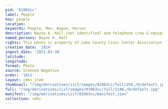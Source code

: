 ```yaml
---
pid: '01963cc'
label: People
key: people
location: 
keywords: People, Men, Wagon, Horses
description: Wayne A. Hall (not identified) and telephone crew & equipment, 1914
named_persons: Wayne A. Hall
rights: This photo is property of Lake County Civic Center Association.
creation_date: '1914'
ingest_date: '2021-03-30'
latitude: 
longitude: 
format: Photo
source: Scanned Negative
order: '1811'
layout: cmhc_item
thumbnail: "/img/derivatives/iiif/images/01963cc/full/250,/0/default.jpg"
full: "/img/derivatives/iiif/images/01963cc/full/1140,/0/default.jpg"
manifest: "/img/derivatives/iiif/01963cc/manifest.json"
collection: cmhc
---
```


